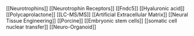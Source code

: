 [[Neurotrophins]]
[[Neurotrophin Receptors]]
[[Fndc5]]
[[Hyaluronic acid]]
[[Polycaprolactone]]
[[LC-MS/MS]]
[[Artificial Extracellular Matrix]]
[[Neural Tissue Engineering]]
[[Porcine]]
[[Embryonic stem cells]]
[[somatic cell nuclear transfer]]
[[Neuro-Organoid]]
